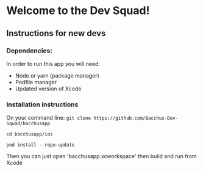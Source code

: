 # Welcome to the Dev Squad!

## Instructions for new devs

### Dependencies:

In order to run this app you will need:

- Node or yarn (package manager)
- Podfile manager
- Updated version of Xcode

### Installation instructions

On your command line:
`git clone https://github.com/Bacchus-Dev-Squad/bacchusapp`

`cd bacchusapp/ios`

`pod install --repo-update`

Then you can just open 'bacchusapp.xcworkspace' then build and run from Xcode
